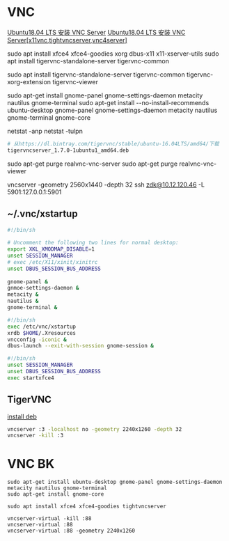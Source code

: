 # VNC


[Ubuntu18.04 LTS 安装 VNC Server](https://blog.csdn.net/yidichaxiang/article/details/96429007)
[Ubuntu18.04 LTS 安装 VNC Server[x11vnc,tightvncserver,vnc4server]](https://blog.csdn.net/yidichaxiang/article/details/100533237#commentBox)


sudo apt install xfce4 xfce4-goodies xorg dbus-x11 x11-xserver-utils
sudo apt install tigervnc-standalone-server tigervnc-common

sudo apt install tigervnc-standalone-server tigervnc-common tigervnc-xorg-extension tigervnc-viewer

sudo apt-get install gnome-panel gnome-settings-daemon metacity nautilus gnome-terminal
sudo apt-get install --no-install-recommends ubuntu-desktop gnome-panel gnome-settings-daemon metacity nautilus gnome-terminal gnome-core



netstat -anp
netstat -tulpn


```bash
# 从https://dl.bintray.com/tigervnc/stable/ubuntu-16.04LTS/amd64/下载
tigervncserver_1.7.0-1ubuntu1_amd64.deb
```


sudo apt-get purge realvnc-vnc-server
sudo apt-get purge realvnc-vnc-viewer


vncserver -geometry 2560x1440 -depth 32
ssh zdk@10.12.120.46 -L 5901:127.0.0.1:5901


## ~/.vnc/xstartup
```bash
#!/bin/sh
 
# Uncomment the following two lines for normal desktop:
export XKL_XMODMAP_DISABLE=1
unset SESSION_MANAGER
# exec /etc/X11/xinit/xinitrc
unset DBUS_SESSION_BUS_ADDRESS
 
gnome-panel &
gnmoe-settings-daemon &
metacity &
nautilus &
gnome-terminal &
```

```bash
#!/bin/sh
exec /etc/vnc/xstartup
xrdb $HOME/.Xresources
vncconfig -iconic &
dbus-launch --exit-with-session gnome-session &
```

```bash
#!/bin/sh
unset SESSION_MANAGER
unset DBUS_SESSION_BUS_ADDRESS
exec startxfce4
```


## TigerVNC
[install deb](http://tigervnc.bphinz.com/nightly/)
```bash
vncserver :3 -localhost no -geometry 2240x1260 -depth 32
vncserver -kill :3
```



# VNC BK

	sudo apt-get install ubuntu-desktop gnome-panel gnome-settings-daemon metacity nautilus gnome-terminal
	sudo apt-get install gnome-core
	
	sudo apt install xfce4 xfce4-goodies tightvncserver
	
	vncserver-virtual -kill :88
	vncserver-virtual :88
	vncserver-virtual :88 -geometry 2240x1260




